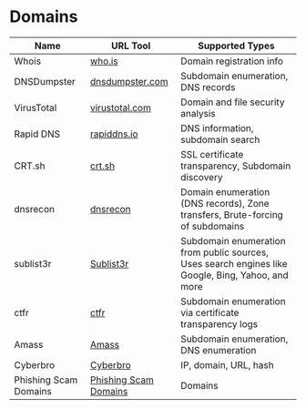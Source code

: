 # Domains

| Name            | URL Tool                         | Supported Types                        |
|-----------------|----------------------------------|----------------------------------------|
| Whois           | [who.is](https://who.is/)       | Domain registration info               |
| DNSDumpster     | [dnsdumpster.com](https://dnsdumpster.com/) | Subdomain enumeration, DNS records  |
| VirusTotal      | [virustotal.com](https://www.virustotal.com/gui/home/upload) | Domain and file security analysis   |
| Rapid DNS       | [rapiddns.io](https://rapiddns.io/) | DNS information, subdomain search    |
| CRT.sh          | [crt.sh](https://crt.sh/)       | SSL certificate transparency, Subdomain discovery          |
| dnsrecon          | [dnsrecon](https://github.com/darkoperator/dnsrecon)       | Domain enumeration (DNS records), Zone transfers, Brute-forcing of subdomains         |
| sublist3r          | [Sublist3r](https://github.com/aboul3la/Sublist3r)       | Subdomain enumeration from public sources, Uses search engines like Google, Bing, Yahoo, and more          |
| ctfr          | [ctfr](https://github.com/UnaPibaGeek/ctfr)       | Subdomain enumeration via certificate transparency logs          |
| Amass          | [Amass](https://github.com/OWASP/Amass)       | Subdomain enumeration, DNS enumeration         |
| Cyberbro   | [Cyberbro](https://github.com/stanfrbd/cyberbro) | IP, domain, URL, hash        |
| Phishing Scam Domains    | [Phishing Scam Domains](https://lnkd.in/eyxy3YvA) | Domains        |






